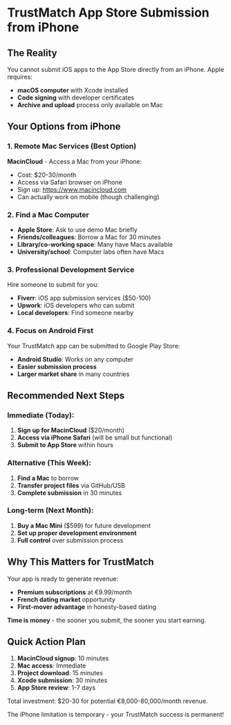 # TrustMatch App Store Submission from iPhone

## The Reality
You cannot submit iOS apps to the App Store directly from an iPhone. Apple requires:
- **macOS computer** with Xcode installed
- **Code signing** with developer certificates
- **Archive and upload** process only available on Mac

## Your Options from iPhone

### 1. **Remote Mac Services (Best Option)**
**MacinCloud** - Access a Mac from your iPhone:
- Cost: $20-30/month
- Access via Safari browser on iPhone
- Sign up: https://www.macincloud.com
- Can actually work on mobile (though challenging)

### 2. **Find a Mac Computer**
- **Apple Store**: Ask to use demo Mac briefly
- **Friends/colleagues**: Borrow a Mac for 30 minutes
- **Library/co-working space**: Many have Macs available
- **University/school**: Computer labs often have Macs

### 3. **Professional Development Service**
Hire someone to submit for you:
- **Fiverr**: iOS app submission services ($50-100)
- **Upwork**: iOS developers who can submit
- **Local developers**: Find someone nearby

### 4. **Focus on Android First**
Your TrustMatch app can be submitted to Google Play Store:
- **Android Studio**: Works on any computer
- **Easier submission process**
- **Larger market share** in many countries

## Recommended Next Steps

### Immediate (Today):
1. **Sign up for MacinCloud** ($20/month)
2. **Access via iPhone Safari** (will be small but functional)
3. **Submit to App Store** within hours

### Alternative (This Week):
1. **Find a Mac** to borrow
2. **Transfer project files** via GitHub/USB
3. **Complete submission** in 30 minutes

### Long-term (Next Month):
1. **Buy a Mac Mini** ($599) for future development
2. **Set up proper development environment**
3. **Full control** over submission process

## Why This Matters for TrustMatch

Your app is ready to generate revenue:
- **Premium subscriptions** at €9.99/month
- **French dating market** opportunity
- **First-mover advantage** in honesty-based dating

**Time is money** - the sooner you submit, the sooner you start earning.

## Quick Action Plan
1. **MacinCloud signup**: 10 minutes
2. **Mac access**: Immediate
3. **Project download**: 15 minutes
4. **Xcode submission**: 30 minutes
5. **App Store review**: 1-7 days

Total investment: $20-30 for potential €8,000-80,000/month revenue.

The iPhone limitation is temporary - your TrustMatch success is permanent!
